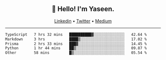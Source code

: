 <h2 align="center">👋 Hello! I'm Yaseen.</h2>
<p align="center">
  <a href="https://www.linkedin.com/in/yaseenkc/">Linkedin</a> •
  <a href="https://twitter.com/yaseeenkc">Twitter</a> •
  <a href="https://medium.com/@yaseen-kc">Medium</a>
</p>


<!--- 🔭 I’m currently working at []() as an  -->
<!--- - 💬 Ask me about **Javascript, React and Git** -->
<!--- - 📫 How to reach me: [@kc.yaseen](https://instagram.com/kc.yaseen) on Instagram -->
<!--- - ⚡ Fun fact: Big Fan of the :zap: emoji -->

-------

<!--START_SECTION:waka-->

```txt
TypeScript   7 hrs 32 mins   ██████████▓░░░░░░░░░░░░░░   42.64 %
Markdown     3 hrs           ████▒░░░░░░░░░░░░░░░░░░░░   17.02 %
Prisma       2 hrs 33 mins   ███▓░░░░░░░░░░░░░░░░░░░░░   14.45 %
Python       1 hr 44 mins    ██▒░░░░░░░░░░░░░░░░░░░░░░   09.87 %
Other        58 mins         █▒░░░░░░░░░░░░░░░░░░░░░░░   05.54 %
```

<!--END_SECTION:waka-->
